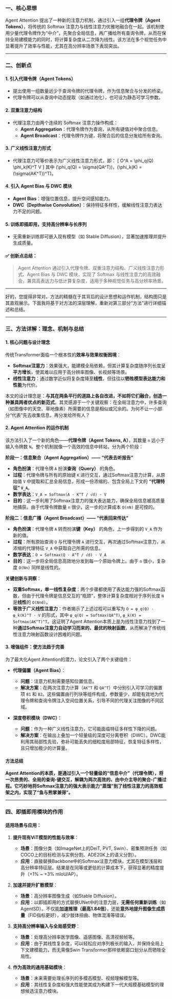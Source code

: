 ### 一、核心思想

Agent Attention 提出了一种新的注意力机制，通过引入一组**代理令牌（Agent Tokens）**，将传统的 Softmax 注意力与线性注意力优雅地融合在一起。该机制使用少量代理令牌作为“中介”，先聚合全局信息，再广播给所有查询令牌，从而在保持全局建模能力的同时，将计算复杂度从二次降为线性。该方法在多个视觉任务中显著提升了效率与性能，尤其在高分辨率场景下表现突出。

---

### 二、创新点

#### 1. **引入代理令牌（Agent Tokens）**
- 提出使用一组数量远少于查询令牌的代理令牌，作为信息聚合与分发的桥梁。
- 代理令牌可以从查询中动态提取（如通过池化），也可设为静态可学习参数。

#### 2. **双重注意力结构**
- 代理注意力由两个连续的 Softmax 注意力操作构成：
  - **Agent Aggregation**：代理令牌作为查询，从所有键值对中聚合信息。
  - **Agent Broadcast**：代理令牌作为键，将聚合后的信息分发给所有查询。

#### 3. **广义线性注意力形式**
- 代理注意力可等价表示为广义线性注意力形式，即：
  \[
  O^A = \phi_q(Q) \phi_k(K)^T V
  \]
  其中 \(\phi_q(Q) = \sigma(QA^T)\)，\(\phi_k(K) = (\sigma(AK^T))^T\)。

#### 4. **引入 Agent Bias 与 DWC 模块**
- **Agent Bias**：增强位置信息，提升空间感知能力。
- **DWC（Depthwise Convolution）**：保持特征多样性，缓解线性注意力表达力不足的问题。

#### 5. **训练即插即用，支持高分辨率与长序列**
- 无需重新训练即可嵌入现有模型（如 Stable Diffusion），显著加速推理并提升生成质量。

#### ✅ 创新点总结：
> Agent Attention 通过引入代理令牌、双重注意力结构、广义线性注意力形式、Agent Bias 与 DWC 模块，实现了 Softmax 与线性注意力的高效融合，兼具高表达力与低计算复杂度，适用于多种视觉任务与高分辨率场景。

---

好的，您提得非常对。方法的精髓在于其背后的设计思想和运作机制，结构图只是其直观展示。下面我将基于对方法的深层理解，重新对第三部分“方法”进行详细描述和总结。

---

### 三、方法详解：理念、机制与总结

#### 1. 核心问题与设计理念

传统Transformer面临一个根本性的**效率与效果权衡困境**：
- **Softmax注意力**：效果强大，能建模全局依赖，但其计算复杂度随序列长度呈**平方增长**，使其难以应用于高分辨率图像、长视频等场景。
- **线性注意力**：通过数学近似将复杂度降至**线性**，但往往以**牺牲模型表达能力和性能**为代价。

本文的设计理念是：**与其在两条平行的道路上各自改进，不如将它们融合，创造一种兼具两者优点的新范式**。其灵感源于一个关键观察：在全局注意力中，许多查询（如图像中的天空、草地像素）所需要的信息是相似或冗余的。为何不让一小部分“代表”先去收集信息，再分发给所有人？

#### 2. Agent Attention 的运作机制

该方法引入了一个新的角色——**代理令牌（Agent Tokens, A）**，其数量 `n` 远小于输入令牌数 `N`。整个机制就像一个高效的信息中转站，分为两个阶段：

**阶段一：信息聚合（Agent Aggregation）—— “代表去听报告”**
- **角色扮演**：代理令牌 `A` 扮演**查询（Query）** 的角色。
- **过程**：代理令牌与所有的原始键 `K` 进行交互，通过Softmax注意力计算，从原始值 `V` 中提取和汇总全局信息，形成一份浓缩的、包含全局上下文的 **“代理特征” `V_A`**。
- **数学表达**：`V_A = Softmax(A · K^T / √d) · V`
- **目的**：这一步利用了Softmax注意力的强大表达能力，确保全局信息被高质量地捕获。由于代理令牌数量 `n` 很少，这一步的计算成本 `O(nN)` 是可控的。

**阶段二：信息广播（Agent Broadcast）—— “代表回来传达”**

- **角色扮演**：代理令牌 `A` 转而扮演**键（Key）** 的角色，上一步得到的 `V_A` 作为新的值。
- **过程**：所有原始查询 `Q` 与代理令牌 `A` 进行交互，再次通过Softmax注意力，从浓缩的代理特征 `V_A` 中获取自己所需的信息。
- **数学表达**：`O = Softmax(Q · A^T / √d) · V_A`
- **目的**：这一步将全局信息高效地分发到每一个原始令牌上。由于 `n` 很小，复杂度 `O(Nn)` 同样是线性的。

**关键创新与洞察**：
- **双重Softmax，单一线性复杂度**：两个步骤都使用了表达能力强的Softmax函数，但由于代理令牌是信息交互的“瓶颈”，整体计算复杂度相对于序列长度 `N` 是**线性**的 `O(Nnd)`。
- **等效于广义线性注意力**：作者揭示了上述过程可以重写为 `O = φ_q(Q) · φ_k(K)^T · V` 的形式，其中 `φ_q(Q) = Softmax(QA^T)`, `φ_k(K) = Softmax(AK^T)^T`。这证明了Agent Attention本质上是为线性注意力找到了一种**通过Softmax注意力自动学习而来的、最优的映射函数**，从而解决了传统线性注意力映射函数设计困难的问题。

#### 3. 增强组件：使方法趋于完善

为了最大化Agent Attention的潜力，论文引入了两个关键组件：

- **代理偏置（Agent Bias）**：
  - **问题**：注意力机制需要感知位置信息。
  - **解决方案**：在两次注意力计算（`AK^T` 和 `QA^T`）中分别引入可学习的偏置项 `B1` 和 `B2`。这些偏置由行列块等组件构成，参数量少，却能有效地为代理令牌和查询令牌注入空间位置关系，引导不同的代理关注图像的不同区域。

- **深度卷积模块（DWC）**：
  - **问题**：作为一种广义线性注意力，它可能面临特征多样性下降的问题。
  - **解决方案**：在输出上叠加一个轻量级的深度可分离卷积（DWC）。DWC能利用其局部性先验，弥补可能丢失的细粒度局部特征，恢复特征多样性，且只增加极少的计算量。

#### 方法总结

**Agent Attention的本质，是通过引入一个轻量级的“信息中介”（代理令牌），将一次昂贵的、全局的查询-键交互，解耦为两次高效的、由中介主导的聚合-广播过程。它巧妙地将Softmax注意力的强大表示能力“蒸馏”到了线性注意力的高效框架之内，实现了“鱼与熊掌兼得”。**

---

### 四、即插即用模块的作用

#### 适用场景与应用：

1.  **提升现有ViT模型的性能与效率**：
    - **场景**：图像分类（如ImageNet上的DeiT, PVT, Swin）、密集预测任务（如COCO上的目标检测与实例分割、ADE20K上的语义分割）。
    - **应用**：直接替换Backbone中的Softmax注意力模块，尤其在模型浅层和高分辨率特征层。结果是在同等或更低的计算成本下，获得显著的精度提升（+1% ~ +3% mIoU/AP）。

2.  **加速并提升扩散模型**：
    - **场景**：高分辨率图像生成（如Stable Diffusion）。
    - **应用**：以即插即用的方式替换UNet中的注意力层，**无需任何重新训练**（如AgentSD）。不仅能**加速推理（最高1.84倍）**，还能**意外地提升图像生成质量**（FID指标更好），减少肢体扭曲、物体混淆等错误。

3.  **支持高分辨率输入与全局感受野**：
    - **场景**：处理高分辨率医学图像、遥感图像、高清视频帧等。
    - **应用**：由于其线性复杂度，可以轻松应对序列极长的输入，并保持全局上下文建模能力，而无需像Swin Transformer那样依赖窗口划分从而牺牲全局性。

4.  **作为高效的通用基础模块**：
    - **场景**：未来需要处理长序列的多模态模型、视频理解模型等。
    - **应用**：其线性复杂度和强大性能使其成为构建下一代大规模基础模型的理想候选注意力模块。


